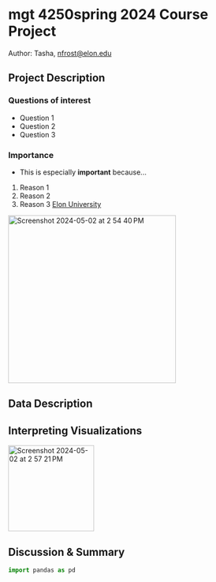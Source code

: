 # mgt 4250spring 2024 Course Project 
Author: Tasha, nfrost@elon.edu
## Project Description
### Questions of interest 
- Question 1
- Question 2
- Question 3
  
### Importance
- This is especially **important** because...
1. Reason 1
2. Reason 2
3. Reason 3 
[Elon University](https://www.elon.edu/)
<img width="340" alt="Screenshot 2024-05-02 at 2 54 40 PM" src="https://github.com/Tasha555/mgt4250spring2024/assets/168772430/d48781e7-4996-47a6-9adc-a2fc5a7f82ef">

## Data Description
## Interpreting Visualizations
<img width="174" alt="Screenshot 2024-05-02 at 2 57 21 PM" src="https://github.com/Tasha555/mgt4250spring2024/assets/168772430/423c5ee0-8a4f-44a6-8917-35711ad686df">

## Discussion & Summary 

```python
import pandas as pd 
```
